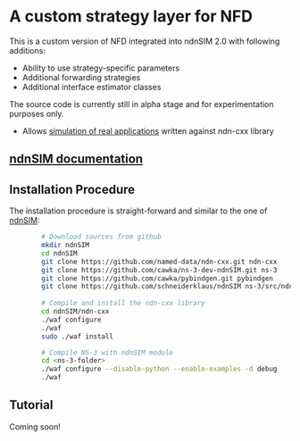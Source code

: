 A custom strategy layer for NFD
==========

This is a custom version of NFD integrated into ndnSIM 2.0 with following additions:

- Ability to use strategy-specific parameters
- Additional forwarding strategies
- Additional interface estimator classes

The source code is currently still in alpha stage and for experimentation purposes only.


- Allows [simulation of real applications](http://ndnsim.net/2.1/guide-to-simulate-real-apps.html)
  written against ndn-cxx library

[ndnSIM documentation](http://ndnsim.net)
---------------------------------------------

## Installation Procedure

The installation procedure is straight-forward and similar to the one of [ndnSIM](http://ndnsim.net/2.0/getting-started.html):


```bash
		# Download sources from github
		mkdir ndnSIM
		cd ndnSIM
		git clone https://github.com/named-data/ndn-cxx.git ndn-cxx
		git clone https://github.com/cawka/ns-3-dev-ndnSIM.git ns-3
		git clone https://github.com/cawka/pybindgen.git pybindgen
		git clone https://github.com/schneiderklaus/ndnSIM ns-3/src/ndnSIM
		
		# Compile and install the ndn-cxx library
		cd ndnSIM/ndn-cxx
		./waf configure
		./waf
		sudo ./waf install

		# Compile NS-3 with ndnSIM module
		cd <ns-3-folder>
		./waf configure --disable-python --enable-examples -d debug
		./waf
```

## Tutorial

Coming soon!
